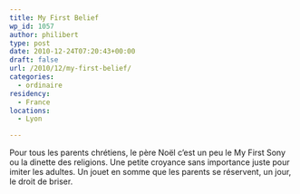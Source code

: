```yaml
---
title: My First Belief
wp_id: 1057
author: philibert
type: post
date: 2010-12-24T07:20:43+00:00
draft: false
url: /2010/12/my-first-belief/
categories:
  - ordinaire
residency:
  - France
locations:
  - Lyon

---
```

Pour tous les parents chrétiens, le père Noël c&rsquo;est un peu le My First Sony ou la dinette des religions. Une petite croyance sans importance juste pour imiter les adultes. Un jouet en somme que les parents se réservent, un jour, le droit de briser.